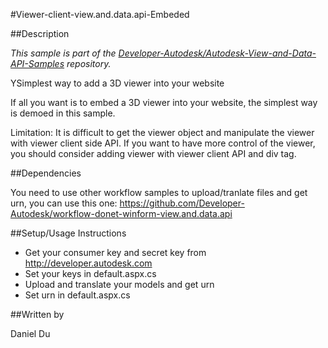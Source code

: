 #Viewer-client-view.and.data.api-Embeded


##Description

*This sample is part of the [Developer-Autodesk/Autodesk-View-and-Data-API-Samples](https://github.com/Developer-Autodesk/autodesk-view-and-data-api-samples) repository.*

YSimplest way to add a 3D viewer into your website

If all you want is to embed a 3D viewer into your website, the simplest way is demoed in this sample. 

Limitation: It is difficult to get the viewer object and manipulate the viewer with viewer client side API. If you want to have more control of the viewer, you should consider adding viewer with viewer client API and div tag. 

##Dependencies

You need to use other workflow samples to upload/tranlate files and get urn, you can use this one: 
https://github.com/Developer-Autodesk/workflow-donet-winform-view.and.data.api


##Setup/Usage Instructions

* Get your consumer key and secret key from http://developer.autodesk.com
* Set your keys in default.aspx.cs
* Upload and translate your models and get urn
* Set urn in default.aspx.cs


##Written by 

Daniel Du





    
